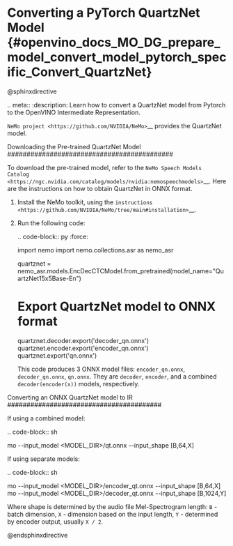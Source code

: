 # Converting a PyTorch QuartzNet Model {#openvino_docs_MO_DG_prepare_model_convert_model_pytorch_specific_Convert_QuartzNet}

@sphinxdirective

.. meta::
   :description: Learn how to convert a QuartzNet model
                 from Pytorch to the OpenVINO Intermediate Representation.


`NeMo project <https://github.com/NVIDIA/NeMo>`__ provides the QuartzNet model.

Downloading the Pre-trained QuartzNet Model
###########################################

To download the pre-trained model, refer to the `NeMo Speech Models Catalog <https://ngc.nvidia.com/catalog/models/nvidia:nemospeechmodels>`__.
Here are the instructions on how to obtain QuartzNet in ONNX format.

1. Install the NeMo toolkit, using the `instructions <https://github.com/NVIDIA/NeMo/tree/main#installation>`__.

2. Run the following code:

   .. code-block:: py
      :force:
   
      import nemo
      import nemo.collections.asr as nemo_asr
   
      quartznet = nemo_asr.models.EncDecCTCModel.from_pretrained(model_name="QuartzNet15x5Base-En")
      # Export QuartzNet model to ONNX format
      quartznet.decoder.export('decoder_qn.onnx')
      quartznet.encoder.export('encoder_qn.onnx')
      quartznet.export('qn.onnx')


   This code produces 3 ONNX model files: ``encoder_qn.onnx``, ``decoder_qn.onnx``, ``qn.onnx``.
   They are ``decoder``, ``encoder``, and a combined ``decoder(encoder(x))`` models, respectively.

Converting an ONNX QuartzNet model to IR
########################################

If using a combined model:

.. code-block:: sh

   mo --input_model <MODEL_DIR>/qt.onnx --input_shape [B,64,X]

If using separate models:

.. code-block:: sh

   mo --input_model <MODEL_DIR>/encoder_qt.onnx --input_shape [B,64,X]
   mo --input_model <MODEL_DIR>/decoder_qt.onnx --input_shape [B,1024,Y]


Where shape is determined by the audio file Mel-Spectrogram length: ``B`` - batch dimension, ``X`` - dimension based on the input length, ``Y`` - determined by encoder output, usually ``X / 2``.

@endsphinxdirective
